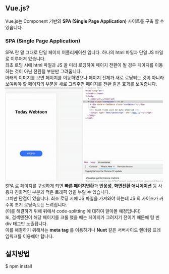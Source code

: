 ## Vue.js?
Vue.js는 Component 기반의 **SPA (Single Page Application)** 사이트를 구축 할 수 있습니다.

### SPA (Single Page Application)
SPA 란 말 그대로 단일 페이지 어플리케이션 입니다. 하나의 html 파일과 단일 JS 파일로 이루어져 있습니다.   
최초 로딩 시에 html 파일과 JS 을 미리 로딩하여 페이지 전환이 될 경우 페이지를 이동하는 것이 아닌 전환될 부분만 그려줍니다.     
아래의 이미지를 보면 페이지를 이동하였으나 페이지 전체가 새로 로딩되는 것이 아니라 보여줘야 할 페이지의 부분을 새로 그려주면 페이지를 전환 같은 효과를 보여줍니다.     
<img src="./webtoon.gif" width="500px" height="300px"></img>     
SPA 로 페이지를 구성하게 되면 **빠른 페이지변환**과 **반응성**, **화면전환 애니메이션** 등 사용자 친화적인 부분과 적은 트래픽 양을 누릴 수 있습니다.     
그치만 단점이 있습니다. 최초 로딩 시에 JS 파일을 가져와야 하는데 JS 의 사이즈가 커수록 초기 로딩속도는 느려집니다.     
(이를 해결하기 위해 뒤에서 code-splitting 에 대하여 알아볼 예정입니다)     
또, 검색엔진이 해당 페이지를 크롤 했을 때는 페이지가 그려지기 전이기 때문에 텅 빈 div 태그만 노출됩니다.     
이를 해결하기 위해서는 **meta tag** 를 이용하거나 **Nuxt** 같은 서버사이드 렌더링 프레임워크를 이용해야 합니다.

## 설치방법
$ npm install
